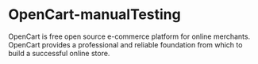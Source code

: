 # OpenCart-manualTesting
OpenCart is free open source e-commerce platform for online merchants. OpenCart provides a professional and reliable foundation from which to build a successful online store.
